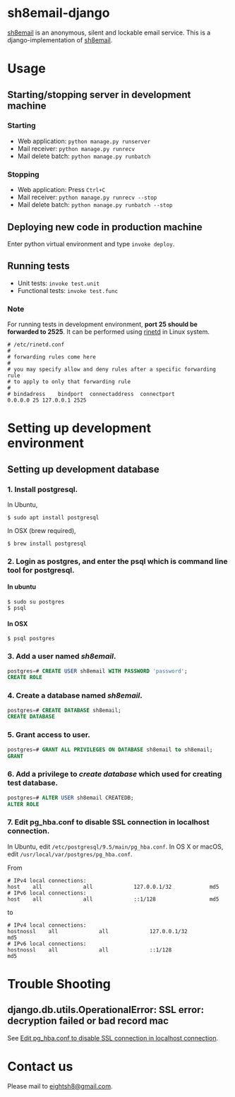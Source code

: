 # sh8email-django
[sh8email](https://sh8.email) is an anonymous, silent and lockable email service.
This is a django-implementation of [sh8email](https://sh8.email).

# Usage

## Starting/stopping server in **development machine**

### Starting
- Web application: `python manage.py runserver`
- Mail receiver: `python manage.py runrecv`
- Mail delete batch: `python manage.py runbatch`

### Stopping
- Web application: Press `Ctrl+C`
- Mail receiver: `python manage.py runrecv --stop`
- Mail delete batch: `python manage.py runbatch --stop`

## Deploying new code in **production machine**
Enter python virtual environment and type `invoke deploy`.
 
## Running tests
- Unit tests: `invoke test.unit`
- Functional tests: `invoke test.func`

### Note
For running tests in development environment, **port 25 should be forwarded to 2525**.
It can be performed using [rinetd](https://boutell.com/rinetd/) in Linux system.
```
# /etc/rinetd.conf
#
# forwarding rules come here
#
# you may specify allow and deny rules after a specific forwarding rule
# to apply to only that forwarding rule
#
# bindadress    bindport  connectaddress  connectport
0.0.0.0 25 127.0.0.1 2525
```

# Setting up development environment

## Setting up development database

### 1. Install postgresql.

In Ubuntu, 
```shell
$ sudo apt install postgresql
```

In OSX (brew required),
```shell
$ brew install postgresql
```

### 2. Login as postgres, and enter the psql which is command line tool for postgresql.

#### In ubuntu
```shell
$ sudo su postgres
$ psql
```

#### In OSX
```shell
$ psql postgres
```

### 3. Add a user named *sh8email*.
```sql
postgres=# CREATE USER sh8email WITH PASSWORD 'password';
CREATE ROLE
```

### 4. Create a database named *sh8email*.
```sql
postgres=# CREATE DATABASE sh8email;
CREATE DATABASE
```

### 5. Grant access to user.
```sql
postgres=# GRANT ALL PRIVILEGES ON DATABASE sh8email to sh8email;
GRANT
```

### 6. Add a privilege to *create database* which used for creating test database.
```sql
postgres=# ALTER USER sh8email CREATEDB;
ALTER ROLE
```

### 7. Edit pg_hba.conf to disable SSL connection in localhost connection.
In Ubuntu, edit `/etc/postgresql/9.5/main/pg_hba.conf`.
In OS X or macOS, edit `/usr/local/var/postgres/pg_hba.conf`.

From
```
# IPv4 local connections:
host    all             all             127.0.0.1/32            md5
# IPv6 local connections:
host    all             all             ::1/128                 md5
```
to
```
# IPv4 local connections:
hostnossl    all             all             127.0.0.1/32            md5
# IPv6 local connections:
hostnossl    all             all             ::1/128                 md5
```

# Trouble Shooting

## django.db.utils.OperationalError: SSL error: decryption failed or bad record mac
See [Edit pg_hba.conf to disable SSL connection in localhost connection](https://github.com/triplepy/sh8email-django#7-edit-pg_hbaconf-to-disable-ssl-connection-in-localhost-connection).

# Contact us
Please mail to eightsh8@gmail.com.